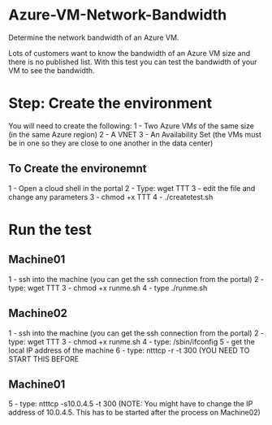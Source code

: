 # Azure-VM-Network-Bandwidth
Determine the network bandwidth of an Azure VM.

Lots of customers want to know the bandwidth of an Azure VM size and there is no published list.  With this test you can test the bandwidth of your VM to see the bandwidth.

# Step: Create the environment
You will need to create the following:
1 - Two Azure VMs of the same size (in the same Azure region)
2 - A VNET
3 - An Availability Set (the VMs must be in one so they are close to one another in the data center)

## To Create the environemnt
1 - Open a cloud shell in the portal
2 - Type: wget TTT
3 - edit the file and change any parameters
3 - chmod +x TTT
4 - ./createtest.sh

# Run the test

## Machine01
1 - ssh into the machine (you can get the ssh connection from the portal)
2 - type: wget TTT
3 - chmod +x runme.sh
4 - type ./runme.sh

## Machine02
1 - ssh into the machine (you can get the ssh connection from the portal)
2 - type: wget TTT
3 - chmod +x runme.sh
4 - type: /sbin/ifconfig
5 - get the local IP address of the machine
6 - type: ntttcp -r -t 300 (YOU NEED TO START THIS BEFORE 

## Machine01
5 - type: ntttcp -s10.0.4.5 -t 300  (NOTE: You might have to change the IP address of 10.0.4.5.  This has to be started after the process on Machine02)
